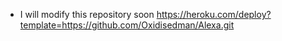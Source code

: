 * I will modify this repository soon
https://heroku.com/deploy?template=https://github.com/Oxidisedman/Alexa.git
